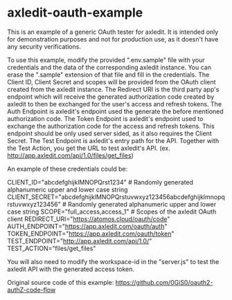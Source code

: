 # axledit-oauth-example
This is an example of a generic OAuth tester for axledit.
It is intended only for demonstration purposes and not for production use, as it doesn't have any security verifications.

To use this example, modify the provided ".env.sample" file with your credentials and the data of the corresponding axledit instance.
You can erase the ".sample" extension of that file and fill in the credentials.
The Client ID, Client Secret and scopes will be provided from the OAuth client created from the axledit instance.
The Redirect URI is the third party app's endpoint which will receive the generated authorization code created by axledit to then be exchanged for the user's access and refresh tokens.
The Auth Endpoint is axledit's endpoint used the generate the before mentioned authorization code.
The Token Endpoint is axledit's endpoint used to exchange the authorization code for the access and refresh tokens. This endpoint should be only used server sided, as it also requires the Client Secret.
The Test Endpoint is axledit's entry path for the API. Together with the Test Action, you get the URL to test axledit's API. (ex. http://app.axledit.com/api/1.0/files/get_files)

An example of these credentials could be: 

CLIENT_ID="abcdefghijklMNOPQrst1234" # Randomly generated alphanumeric upper and lower case string
CLIENT_SECRET="abcdefghijklMNOPQrstuvwxyz123456abcdefghijklmnopqrstuvwxyz123456" # Randomly generated alphanumeric upper and lower case string
SCOPE="full_access,access_1" # Scopes of the axledit OAuth client
REDIRECT_URI="https://atomos.cloud/oauth/code"
AUTH_ENDPOINT="https://app.axledit.com/oauth/auth"
TOKEN_ENDPOINT="https://app.axledit.com/oauth/token"
TEST_ENDPOINT="http://app.axledit.com/api/1.0/"
TEST_ACTION="files/get_files"

You will also need to modify the workspace-id in the "server.js" to test the axledit API with the generated access token.

Original source code of this example:
https://github.com/0GiS0/oauth2-authZ-code-flow
